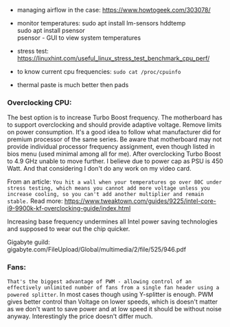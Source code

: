 * managing airflow in the case:
https://www.howtogeek.com/303078/

* monitor temperatures:
sudo apt install lm-sensors hddtemp    
sudo apt install psensor  
psensor - GUI to view system temperatures  

* stress test:
https://linuxhint.com/useful_linux_stress_test_benchmark_cpu_perf/

* to know current cpu frequencies:
```sudo cat /proc/cpuinfo```

* thermal paste is much better then pads

### Overclocking CPU:
The best option is to increase Turbo Boost frequency. 
The motherboard has to support overclocking and should provide 
adaptive voltage. Remove limits on power consumption.
It's a good idea to follow what manufacturer did for premium processor 
of the same series.
Be aware that motherboard may not provide individual processor frequency assignment,
even though listed in bios menu (used minimal among all for me).
After overclocking Turbo Boost to 4.9 GHz unable to move further. I believe due to 
power cap as PSU is 450 Watt. And that considering I don't do any work on my video card.

From an article: `You hit a wall when your temperatures go over 80C under stress testing, which means you cannot add more voltage unless you increase cooling, so you can't add another multiplier and remain stable.`
Read more: https://www.tweaktown.com/guides/9225/intel-core-i9-9900k-kf-overclocking-guide/index.html

Increasing base frequency undermines all Intel power saving technologies and supposed to wear out the chip quicker. 

Gigabyte guild: gigabyte.com/FileUpload/Global/multimedia/2/file/525/946.pdf

### Fans: 
`That's the biggest advantage of PWM - allowing control of an effectively unlimited number of fans from a single fan header using a powered splitter`. In most cases though using Y-splitter is enough. PWM gives better control than Voltage on lower speeds, which is doesn't matter as we don't want to save power and at low speed it should be without noise anyway.
Interestingly the price doesn't differ much.

